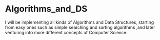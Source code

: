 # Algorithms_and_DS

I will be implementing all kinds of Algorithms and Data Structures, starting from easy ones such as simple searching and sorting algorithms ,and later venturing into more different concepts of Computer Science.
